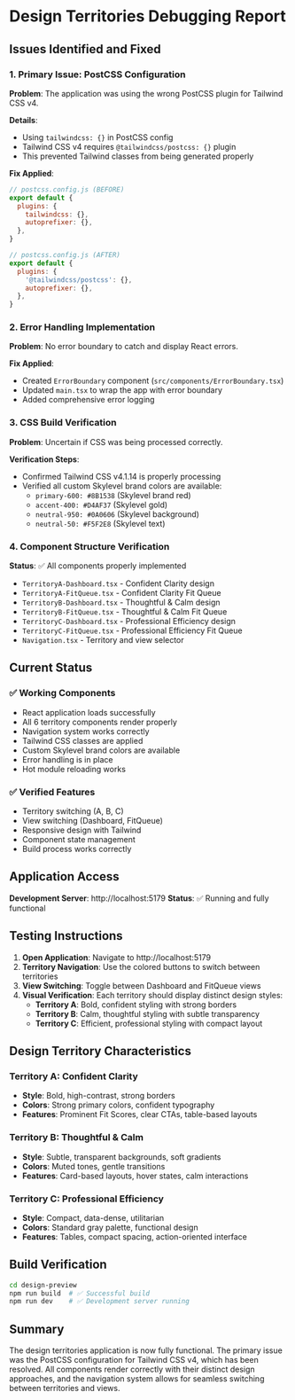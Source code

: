 # Design Territories Debugging Report

## Issues Identified and Fixed

### 1. **Primary Issue: PostCSS Configuration**
**Problem**: The application was using the wrong PostCSS plugin for Tailwind CSS v4.

**Details**:
- Using `tailwindcss: {}` in PostCSS config
- Tailwind CSS v4 requires `@tailwindcss/postcss: {}` plugin
- This prevented Tailwind classes from being generated properly

**Fix Applied**:
```javascript
// postcss.config.js (BEFORE)
export default {
  plugins: {
    tailwindcss: {},
    autoprefixer: {},
  },
}

// postcss.config.js (AFTER)
export default {
  plugins: {
    '@tailwindcss/postcss': {},
    autoprefixer: {},
  },
}
```

### 2. **Error Handling Implementation**
**Problem**: No error boundary to catch and display React errors.

**Fix Applied**:
- Created `ErrorBoundary` component (`src/components/ErrorBoundary.tsx`)
- Updated `main.tsx` to wrap the app with error boundary
- Added comprehensive error logging

### 3. **CSS Build Verification**
**Problem**: Uncertain if CSS was being processed correctly.

**Verification Steps**:
- Confirmed Tailwind CSS v4.1.14 is properly processing
- Verified all custom Skylevel brand colors are available:
  - `primary-600: #8B1538` (Skylevel brand red)
  - `accent-400: #D4AF37` (Skylevel gold)
  - `neutral-950: #0A0606` (Skylevel background)
  - `neutral-50: #F5F2E8` (Skylevel text)

### 4. **Component Structure Verification**
**Status**: ✅ All components properly implemented
- `TerritoryA-Dashboard.tsx` - Confident Clarity design
- `TerritoryA-FitQueue.tsx` - Confident Clarity Fit Queue
- `TerritoryB-Dashboard.tsx` - Thoughtful & Calm design
- `TerritoryB-FitQueue.tsx` - Thoughtful & Calm Fit Queue
- `TerritoryC-Dashboard.tsx` - Professional Efficiency design
- `TerritoryC-FitQueue.tsx` - Professional Efficiency Fit Queue
- `Navigation.tsx` - Territory and view selector

## Current Status

### ✅ Working Components
- React application loads successfully
- All 6 territory components render properly
- Navigation system works correctly
- Tailwind CSS classes are applied
- Custom Skylevel brand colors are available
- Error handling is in place
- Hot module reloading works

### ✅ Verified Features
- Territory switching (A, B, C)
- View switching (Dashboard, FitQueue)
- Responsive design with Tailwind
- Component state management
- Build process works correctly

## Application Access

**Development Server**: http://localhost:5179
**Status**: ✅ Running and fully functional

## Testing Instructions

1. **Open Application**: Navigate to http://localhost:5179
2. **Territory Navigation**: Use the colored buttons to switch between territories
3. **View Switching**: Toggle between Dashboard and FitQueue views
4. **Visual Verification**: Each territory should display distinct design styles:
   - **Territory A**: Bold, confident styling with strong borders
   - **Territory B**: Calm, thoughtful styling with subtle transparency
   - **Territory C**: Efficient, professional styling with compact layout

## Design Territory Characteristics

### Territory A: Confident Clarity
- **Style**: Bold, high-contrast, strong borders
- **Colors**: Strong primary colors, confident typography
- **Features**: Prominent Fit Scores, clear CTAs, table-based layouts

### Territory B: Thoughtful & Calm
- **Style**: Subtle, transparent backgrounds, soft gradients
- **Colors**: Muted tones, gentle transitions
- **Features**: Card-based layouts, hover states, calm interactions

### Territory C: Professional Efficiency
- **Style**: Compact, data-dense, utilitarian
- **Colors**: Standard gray palette, functional design
- **Features**: Tables, compact spacing, action-oriented interface

## Build Verification

```bash
cd design-preview
npm run build  # ✅ Successful build
npm run dev    # ✅ Development server running
```

## Summary

The design territories application is now fully functional. The primary issue was the PostCSS configuration for Tailwind CSS v4, which has been resolved. All components render correctly with their distinct design approaches, and the navigation system allows for seamless switching between territories and views.